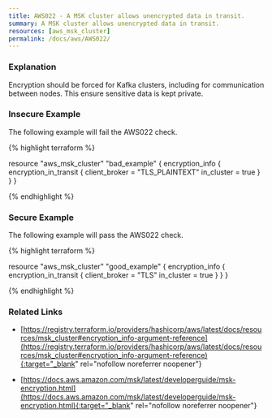 ```yaml
---
title: AWS022 - A MSK cluster allows unencrypted data in transit.
summary: A MSK cluster allows unencrypted data in transit. 
resources: [aws_msk_cluster] 
permalink: /docs/aws/AWS022/
---
```

### Explanation


Encryption should be forced for Kafka clusters, including for communication between nodes. This ensure sensitive data is kept private.



### Insecure Example

The following example will fail the AWS022 check.

{% highlight terraform %}

resource "aws_msk_cluster" "bad_example" {
	encryption_info {
		encryption_in_transit {
			client_broker = "TLS_PLAINTEXT"
			in_cluster = true
		}
	}
}

{% endhighlight %}



### Secure Example

The following example will pass the AWS022 check.

{% highlight terraform %}

resource "aws_msk_cluster" "good_example" {
	encryption_info {
		encryption_in_transit {
			client_broker = "TLS"
			in_cluster = true
		}
	}
}

{% endhighlight %}



### Related Links


- [https://registry.terraform.io/providers/hashicorp/aws/latest/docs/resources/msk_cluster#encryption_info-argument-reference](https://registry.terraform.io/providers/hashicorp/aws/latest/docs/resources/msk_cluster#encryption_info-argument-reference){:target="_blank" rel="nofollow noreferrer noopener"}

- [https://docs.aws.amazon.com/msk/latest/developerguide/msk-encryption.html](https://docs.aws.amazon.com/msk/latest/developerguide/msk-encryption.html){:target="_blank" rel="nofollow noreferrer noopener"}



